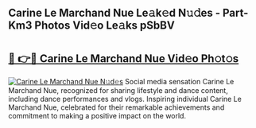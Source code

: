 ## Carine Le Marchand Nue Le𝚊k𝚎d N𝚞𝚍es - Part-Km3 Photos Vid𝚎o Le𝚊ks pSbBV

# <h2><a href="http://fb11rdq.evod.top/?m=Carine+Le+Marchand+Nue">🔗 👉🔴 Carine Le Marchand Nue Vid𝚎o Ph𝚘t𝚘s</a></h2>

[![Carine Le Marchand Nue N𝚞d𝚎s](https://i.imgur.com/8V9OHl7.gif)](http://fb11rdq.evod.top/?m=Carine+Le+Marchand+Nue)
Social media sensation Carine Le Marchand Nue, recognized for sharing lifestyle and dance content, including dance performances and vlogs. Inspiring individual Carine Le Marchand Nue, celebrated for their remarkable achievements and commitment to making a positive impact on the world. 
